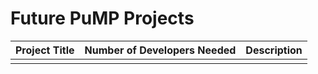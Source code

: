 # Future PuMP Projects

| Project Title | Number of Developers Needed | Description |
| ------------- | --------------------------- | ----------- |
| | | |

